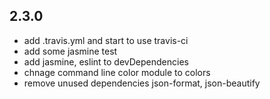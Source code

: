 ## 2.3.0
- add .travis.yml and start to use travis-ci
- add some jasmine test
- add jasmine, eslint to devDependencies
- chnage command line color module to colors
- remove unused dependencies json-format, json-beautify
